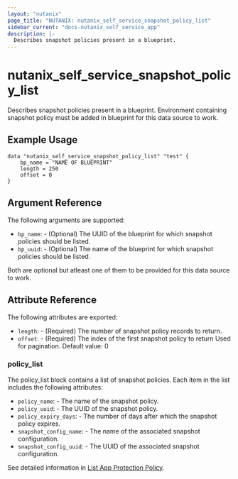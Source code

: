 ```yaml
---
layout: "nutanix"
page_title: "NUTANIX: nutanix_self_service_snapshot_policy_list"
sidebar_current: "docs-nutanix_self_service_app"
description: |-
  Describes snapshot policies present in a blueprint.
---
```


# nutanix_self_service_snapshot_policy_list

Describes snapshot policies present in a blueprint. Environment containing snapshot policy must be added in blueprint for this data source to work.

## Example Usage

``` hcl
data "nutanix_self_service_snapshot_policy_list" "test" {
    bp_name = "NAME OF BLUEPRINT"
    length = 250
    offset = 0
}
```

## Argument Reference

The following arguments are supported:

* `bp_name`: - (Optional) The UUID of the blueprint for which snapshot policies should be listed.
* `bp_uuid`: - (Optional) The name of the blueprint for which snapshot policies should be listed.

Both are optional but atleast one of them to be provided for this data source to work.

## Attribute Reference

The following attributes are exported:

* `length`: - (Required) The number of snapshot policy records to return.
* `offset`: - (Required) The index of the first snapshot policy to return Used for pagination. Default value: 0

### policy_list

The policy_list block contains a list of snapshot policies. Each item in the list includes the following attributes:

* `policy_name`: -  The name of the snapshot policy.
* `policy_uuid`: - The UUID of the snapshot policy.
* `policy_expiry_days`: -  The number of days after which the snapshot policy expires.
* `snapshot_config_name`: - The name of the associated snapshot configuration.
* `snapshot_config_uuid`: - The UUID of the associated snapshot configuration.


See detailed information in [List App Protection Policy](https://www.nutanix.dev/api_reference/apis/self-service.html#tag/AppProtectionPolicies/paths/~1blueprints~1%7Buuid%7D~1app_profile~1%7Bapp_profile_uuid%7D~1config_spec~1%7Bconfig_uuid%7D~1app_protection_policies~1list/post).
